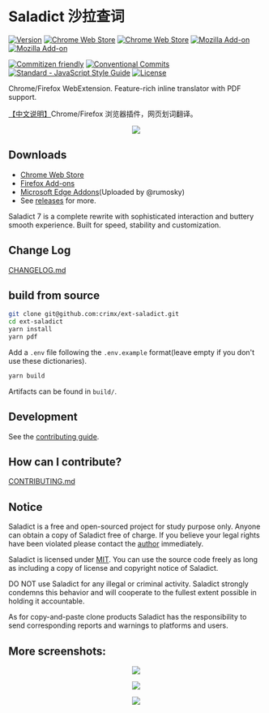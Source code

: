 # Saladict 沙拉查词

[![Version](https://img.shields.io/github/release/crimx/ext-saladict.svg?label=version)](https://github.com/crimx/ext-saladict/releases)
[![Chrome Web Store](https://badgen.net/chrome-web-store/users/cdonnmffkdaoajfknoeeecmchibpmkmg?icon=chrome&color=0f9d58)](https://chrome.google.com/webstore/detail/cdonnmffkdaoajfknoeeecmchibpmkmg?hl=en)
[![Chrome Web Store](https://badgen.net/chrome-web-store/stars/cdonnmffkdaoajfknoeeecmchibpmkmg?icon=chrome&color=0f9d58)](https://chrome.google.com/webstore/detail/cdonnmffkdaoajfknoeeecmchibpmkmg?hl=en)
[![Mozilla Add-on](https://badgen.net/amo/users/ext-saladict?icon=firefox&color=ff9500)](https://addons.mozilla.org/firefox/addon/ext-saladict/)
[![Mozilla Add-on](https://badgen.net/amo/stars/ext-saladict?icon=firefox&color=ff9500)](https://addons.mozilla.org/firefox/addon/ext-saladict/)

[![Commitizen friendly](https://img.shields.io/badge/commitizen-friendly-brightgreen.svg?maxAge=2592000)](http://commitizen.github.io/cz-cli/)
[![Conventional Commits](https://img.shields.io/badge/Conventional%20Commits-1.0.0-brightgreen.svg?maxAge=2592000)](https://conventionalcommits.org)
[![Standard - JavaScript Style Guide](https://img.shields.io/badge/code_style-standard-brightgreen.svg?maxAge=2592000)](https://standardjs.com/)
[![License](https://img.shields.io/github/license/crimx/ext-saladict.svg?colorB=44cc11?maxAge=2592000)](https://github.com/crimx/ext-saladict/blob/dev/LICENSE)

Chrome/Firefox WebExtension. Feature-rich inline translator with PDF support.

[【中文说明】](./README-zh.md)Chrome/Firefox 浏览器插件，网页划词翻译。

<p align="center">
  <a href="https://github.com/crimx/ext-saladict/releases/" target="_blank"><img src="https://raw.githubusercontent.com/wiki/crimx/ext-saladict/images/notebook.gif" /></a>
</p>

## Downloads

- [Chrome Web Store](https://chrome.google.com/webstore/detail/cdonnmffkdaoajfknoeeecmchibpmkmg?hl=en)
- [Firefox Add-ons](https://addons.mozilla.org/firefox/addon/ext-saladict/)
- [Microsoft Edge Addons](https://microsoftedge.microsoft.com/addons/detail/idghocbbahafpfhjnfhpbfbmpegphmmp)(Uploaded by @rumosky)
- See [releases](https://github.com/crimx/ext-saladict/releases) for more.

Saladict 7 is a complete rewrite with sophisticated interaction and buttery smooth experience. Built for speed, stability and customization.

## Change Log

[CHANGELOG.md](./CHANGELOG.md)

## build from source

```bash
git clone git@github.com:crimx/ext-saladict.git
cd ext-saladict
yarn install
yarn pdf
```

Add a `.env` file following the `.env.example` format(leave empty if you don't use these dictionaries).

```bash
yarn build
```

Artifacts can be found in `build/`.

## Development

See the [contributing guide](./CONTRIBUTING.md).

## How can I contribute?

[CONTRIBUTING.md](./CONTRIBUTING.md)

## Notice

Saladict is a free and open-sourced project for study purpose only. Anyone can obtain a copy of Saladict free of charge. If you believe your legal rights have been violated please contact the [author](https://github.com/crimx) immediately.

Saladict is licensed under [MIT](https://github.com/crimx/ext-saladict/blob/dev/LICENSE). You can use the source code freely as long as including a copy of license and copyright notice of Saladict.

DO NOT use Saladict for any illegal or criminal activity. Saladict strongly condemns this behavior and will cooperate to the fullest extent possible in holding it accountable.

As for copy-and-paste clone products Saladict has the responsibility to send corresponding reports and warnings to platforms and users.

## More screenshots:

<p align="center">
  <a href="https://github.com/crimx/ext-saladict/releases/" target="_blank"><img src="https://github.com/crimx/ext-saladict/wiki/images/youdao-page.gif" /></a>
</p>

<p align="center">
  <a href="https://github.com/crimx/ext-saladict/releases/" target="_blank"><img src="https://github.com/crimx/ext-saladict/wiki/images/screen-notebook.png" /></a>
</p>

<p align="center">
  <a href="https://github.com/crimx/ext-saladict/releases/" target="_blank"><img src="https://github.com/crimx/ext-saladict/wiki/images/pin.gif" /></a>
</p>
